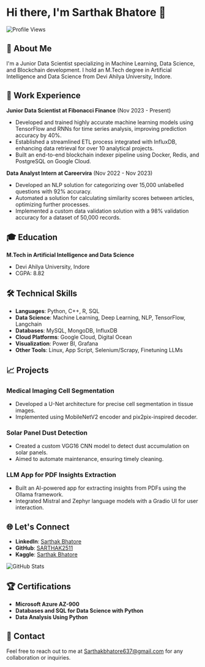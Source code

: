 # Hi there, I'm Sarthak Bhatore 👋

![Profile Views](https://komarev.com/ghpvc/?username=SARTHAK2511&color=blueviolet)

## 🚀 About Me

I'm a Junior Data Scientist specializing in Machine Learning, Data Science, and Blockchain development. I hold an M.Tech degree in Artificial Intelligence and Data Science from Devi Ahilya University, Indore.

## 💼 Work Experience

**Junior Data Scientist at Fibonacci Finance** (Nov 2023 - Present)

- Developed and trained highly accurate machine learning models using TensorFlow and RNNs for time series analysis, improving prediction accuracy by 40%.
- Established a streamlined ETL process integrated with InfluxDB, enhancing data retrieval for over 10 analytical projects.
- Built an end-to-end blockchain indexer pipeline using Docker, Redis, and PostgreSQL on Google Cloud.

**Data Analyst Intern at Careervira** (Nov 2022 - Nov 2023)

- Developed an NLP solution for categorizing over 15,000 unlabelled questions with 92% accuracy.
- Automated a solution for calculating similarity scores between articles, optimizing further processes.
- Implemented a custom data validation solution with a 98% validation accuracy for a dataset of 50,000 records.

## 🎓 Education

**M.Tech in Artificial Intelligence and Data Science**
- Devi Ahilya University, Indore
- CGPA: 8.82

## 🛠️ Technical Skills

- **Languages**: Python, C++, R, SQL
- **Data Science**: Machine Learning, Deep Learning, NLP, TensorFlow, Langchain
- **Databases**: MySQL, MongoDB, InfluxDB
- **Cloud Platforms**: Google Cloud, Digital Ocean
- **Visualization**: Power BI, Grafana
- **Other Tools**: Linux, App Script, Selenium/Scrapy, Finetuning LLMs

## 📈 Projects

### **Medical Imaging Cell Segmentation**
- Developed a U-Net architecture for precise cell segmentation in tissue images.
- Implemented using MobileNetV2 encoder and pix2pix-inspired decoder.

### **Solar Panel Dust Detection**
- Created a custom VGG16 CNN model to detect dust accumulation on solar panels.
- Aimed to automate maintenance, ensuring timely cleaning.

### **LLM App for PDF Insights Extraction**
- Built an AI-powered app for extracting insights from PDFs using the Ollama framework.
- Integrated Mistral and Zephyr language models with a Gradio UI for user interaction.

## 🌐 Let's Connect

- **LinkedIn**: [Sarthak Bhatore](https://www.linkedin.com/in/sarthak-bhatore-004aaa1ba/)
- **GitHub**: [SARTHAK2511](https://github.com/SARTHAK2511)
- **Kaggle**: [Sarthak Bhatore](https://www.kaggle.com/sarthakbhatore)

![GitHub Stats](https://github-readme-stats.vercel.app/api?username=SARTHAK2511&show_icons=true&theme=radical)

## 🏆 Certifications

- **Microsoft Azure AZ-900**
- **Databases and SQL for Data Science with Python**
- **Data Analysis Using Python**

## 📧 Contact

Feel free to reach out to me at [Sarthakbhatore637@gmail.com](mailto:Sarthakbhatore637@gmail.com) for any collaboration or inquiries.
